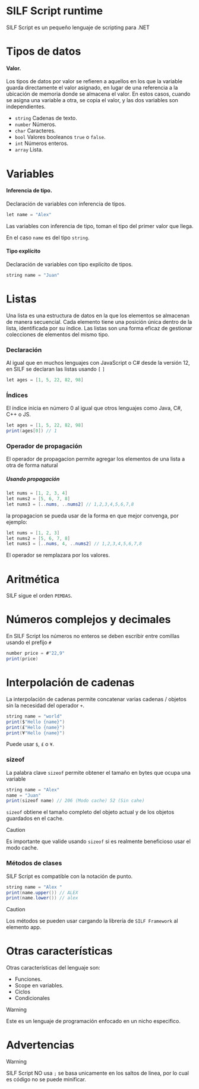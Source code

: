 # SILF Script runtime

SILF Script es un pequeño lenguaje de scripting para .NET


# Tipos de datos

#### Valor.

Los tipos de datos por valor se refieren a aquellos en los que la variable guarda directamente el valor asignado, en lugar de una referencia a la ubicación de memoria donde se almacena el valor. En estos casos, cuando se asigna una variable a otra, se copia el valor, y las dos variables son independientes.

* ```string``` Cadenas de texto.
* ```number``` Números.
* ```char``` Caracteres.
* ```bool``` Valores booleanos ```true``` o ```false```.
* ```int``` Números enteros.
* ```array``` Lista.


# Variables

#### Inferencia de tipo.
Declaración de variables con inferencia de tipos.
```java
let name = "Alex"
```

Las variables con inferencia de tipo, toman el tipo del primer valor que llega.

En el caso ```name``` es del tipo ```string```.


#### Tipo explícito
Declaración de variables con tipo explícito de tipos.
```java
string name = "Juan"
```

# Listas

Una lista es una estructura de datos en la que los elementos se almacenan de manera secuencial. Cada elemento tiene una posición única dentro de la lista, identificada por su índice. Las listas son una forma eficaz de gestionar colecciones de elementos del mismo tipo.

### Declaración

Al igual que en muchos lenguajes con JavaScript o C# desde la versión 12, en SILF se declaran las listas usando ```[``` ```]```

```java
let ages = [1, 5, 22, 82, 98]
```

### Índices

El índice inicia en número 0 al igual que otros lenguajes como Java, C#, C++ o JS.

```java
let ages = [1, 5, 22, 82, 98]
print(ages[0]) // 1
```


### Operador de propagación

El operador de propagacion permite agregar los elementos de una lista a otra de forma natural


##### Usando propagación
```java
let nums = [1, 2, 3, 4]
let nums2 = [5, 6, 7, 8]
let nums3 = [..nums, ..nums2] // 1,2,3,4,5,6,7,8
```

la propagacion se pueda usar de la forma en que mejor convenga, por ejemplo:

```java
let nums = [1, 2, 3]
let nums2 = [5, 6, 7, 8]
let nums3 = [..nums, 4, ..nums2] // 1,2,3,4,5,6,7,8
```
El operador se remplazara por los valores.


# Aritmética

SILF sigue el orden ```PEMDAS```.

# Números complejos y decimales

En SILF Script los números no enteros se deben escribir entre comillas usando el prefijo ```#```

```java
number price = #"22,9"
print(price)
```


# Interpolación de cadenas

La interpolación de cadenas permite concatenar varias cadenas / objetos sin la necesidad del operador ```+```.

```java
string name = "world"
print($"Hello {name}")
print(£"Hello {name}")
print(¥"Hello {name}")
```

Puede usar ```$```, ```£``` o ```¥```.


### sizeof

La palabra clave ```sizeof``` permite obtener el tamaño en bytes que ocupa una variable

```java
string name = "Alex"
name = "Juan"
print(sizeof name) // 206 (Modo cache) 52 (Sin cahe)
```

```sizeof``` obtiene el tamaño completo del objeto actual y de los objetos guardados en el cache.


> [!CAUTION]
> Es importante que valide usando ```sizeof``` si es realmente beneficioso usar el modo cache.

### Métodos de clases

SILF Script es compatible con la notación de punto.

```java
string name = "Alex "
print(name.upper()) // ALEX
print(name.lower()) // alex
```

> [!CAUTION]
> Los métodos se pueden usar cargando la librería de ```SILF Framework``` al elemento app.


# Otras características

Otras características del lenguaje son:

- Funciones.
- Scope en variables.
- Ciclos
- Condicionales


> [!WARNING]
> Este es un lenguaje de programación enfocado en un nicho especifico.

# Advertencias

> [!WARNING]
> SILF Script NO usa ```;``` se basa unicamente en los saltos de linea, por lo cual es código no se puede minificar.